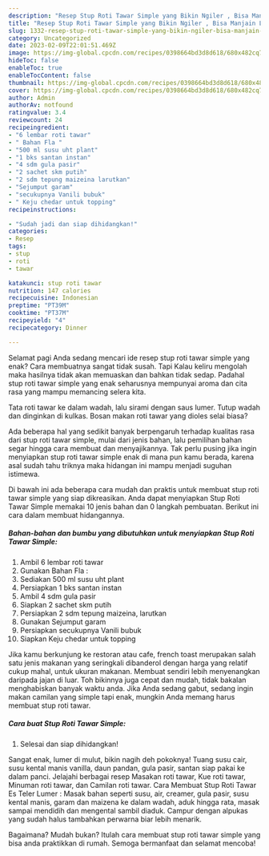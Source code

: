 ```yaml
---
description: "Resep Stup Roti Tawar Simple yang Bikin Ngiler , Bisa Manjain Lidah"
title: "Resep Stup Roti Tawar Simple yang Bikin Ngiler , Bisa Manjain Lidah"
slug: 1332-resep-stup-roti-tawar-simple-yang-bikin-ngiler-bisa-manjain-lidah
category: Uncategorized
date: 2023-02-09T22:01:51.469Z
image: https://img-global.cpcdn.com/recipes/0398664bd3d8d618/680x482cq70/stup-roti-tawar-simple-foto-resep-utama.jpg
hideToc: false
enableToc: true
enableTocContent: false
thumbnail: https://img-global.cpcdn.com/recipes/0398664bd3d8d618/680x482cq70/stup-roti-tawar-simple-foto-resep-utama.jpg
cover: https://img-global.cpcdn.com/recipes/0398664bd3d8d618/680x482cq70/stup-roti-tawar-simple-foto-resep-utama.jpg
author: Admin
authorAv: notfound
ratingvalue: 3.4
reviewcount: 24
recipeingredient:
- "6 lembar roti tawar"
- " Bahan Fla "
- "500 ml susu uht plant"
- "1 bks santan instan"
- "4 sdm gula pasir"
- "2 sachet skm putih"
- "2 sdm tepung maizeina larutkan"
- "Sejumput garam"
- "secukupnya Vanili bubuk"
- " Keju chedar untuk topping"
recipeinstructions:

- "Sudah jadi dan siap dihidangkan!"
categories:
- Resep
tags:
- stup
- roti
- tawar

katakunci: stup roti tawar 
nutrition: 147 calories
recipecuisine: Indonesian
preptime: "PT39M"
cooktime: "PT37M"
recipeyield: "4"
recipecategory: Dinner

---
```



Selamat pagi Anda sedang mencari ide resep stup roti tawar simple yang enak? Cara membuatnya sangat tidak susah. Tapi Kalau keliru mengolah maka hasilnya tidak akan memuaskan dan bahkan tidak sedap. Padahal stup roti tawar simple yang enak seharusnya mempunyai aroma dan cita rasa yang mampu memancing selera kita.


Tata roti tawar ke dalam wadah, lalu sirami dengan saus lumer. Tutup wadah dan dinginkan di kulkas. Bosan makan roti tawar yang dioles selai biasa?

Ada beberapa hal yang sedikit banyak berpengaruh terhadap kualitas rasa dari stup roti tawar simple, mulai dari jenis bahan, lalu pemilihan bahan segar hingga cara membuat dan menyajikannya. Tak perlu pusing jika ingin menyiapkan stup roti tawar simple enak di mana pun kamu berada, karena asal sudah tahu triknya maka hidangan ini mampu menjadi suguhan istimewa.


Di bawah ini ada beberapa cara mudah dan praktis untuk membuat stup roti tawar simple yang siap dikreasikan. Anda dapat menyiapkan Stup Roti Tawar Simple memakai 10 jenis bahan dan 0 langkah pembuatan. Berikut ini cara dalam membuat hidangannya.

<!--inarticleads1-->

##### Bahan-bahan dan bumbu yang dibutuhkan untuk menyiapkan Stup Roti Tawar Simple:

1. Ambil 6 lembar roti tawar
1. Gunakan  Bahan Fla :
1. Sediakan 500 ml susu uht plant
1. Persiapkan 1 bks santan instan
1. Ambil 4 sdm gula pasir
1. Siapkan 2 sachet skm putih
1. Persiapkan 2 sdm tepung maizeina, larutkan
1. Gunakan Sejumput garam
1. Persiapkan secukupnya Vanili bubuk
1. Siapkan  Keju chedar untuk topping


Jika kamu berkunjung ke restoran atau cafe, french toast merupakan salah satu jenis makanan yang seringkali dibanderol dengan harga yang relatif cukup mahal, untuk ukuran makanan. Membuat sendiri lebih menyenangkan daripada jajan di luar. Toh bikinnya juga cepat dan mudah, tidak bakalan menghabiskan banyak waktu anda. Jika Anda sedang gabut, sedang ingin makan camilan yang simple tapi enak, mungkin Anda memang harus membuat stup roti tawar. 

<!--inarticleads2-->

##### Cara buat Stup Roti Tawar Simple:


1. Selesai dan siap dihidangkan!

Sangat enak, lumer di mulut, bikin nagih deh pokoknya! Tuang susu cair, susu kental manis vanilla, daun pandan, gula pasir, santan siap pakai ke dalam panci. Jelajahi berbagai resep Masakan roti tawar, Kue roti tawar, Minuman roti tawar, dan Camilan roti tawar. Cara Membuat Stup Roti Tawar Es Teler Lumer : Masak bahan seperti susu, air, creamer, gula pasir, susu kental manis, garam dan maizena ke dalam wadah, aduk hingga rata, masak sampai mendidih dan mengental sambil diaduk. Campur dengan alpukas yang sudah halus tambahkan perwarna biar lebih menarik. 

Bagaimana? Mudah bukan? Itulah cara membuat stup roti tawar simple yang bisa anda praktikkan di rumah. Semoga bermanfaat dan selamat mencoba!
